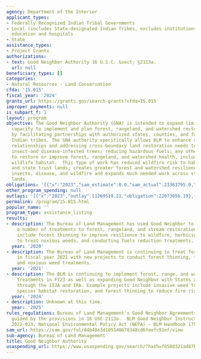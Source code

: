 ```yaml
---
agency: Department of the Interior
applicant_types:
- Federally Recognized Indian Tribal Governments
- Local (includes State-designated Indian Tribes, excludes institutions of higher
  education and hospitals
- State
assistance_types:
- Project Grants
authorizations:
- text: Good Neighbor Authority 16 U.S.C. &sect; §2113a.
  url: null
beneficiary_types: []
categories:
- Natural Resources - Land Conservation
cfda: '15.015'
fiscal_year: '2024'
grants_url: https://grants.gov/search-grants?cfda=15.015
improper_payments: null
is_subpart_f: 1
layout: program
objective: The Good Neighbor Authority (GNA) is intended to expand limited federal
  capacity to implement and plan forest, rangeland, and watershed restoration projects
  by facilitating partnerships with authorized states, counties, and federally recognized
  Indian tribes. The GNA authority specifically allows BLM to enhance state-federal
  relationships and addressing cross-boundary land restoration needs to include treating
  insect-and disease-infested trees; reducing hazardous fuels; any other activities
  to restore or improve forest, rangeland, and watershed health, including fish and
  wildlife habitat.  This type of work has reduced wildfire risk to habitat, communities,
  and state trust lands; creates greater forest and watershed resilience against drought,
  insects, disease, and wildfire and expands much-needed work across state and federal
  lands.
obligations: '[{"x":"2023","sam_estimate":0.0,"sam_actual":23363795.0,"usa_spending_actual":22463795.31},{"x":"2024","sam_estimate":0.0,"sam_actual":56975719.0,"usa_spending_actual":58501674.15},{"x":"2025","sam_estimate":0.0,"sam_actual":40000000.0,"usa_spending_actual":19381154.26}]'
other_program_spending: null
outlays: '[{"x":"2023","outlay":11269519.21,"obligation":22073056.19},{"x":"2024","outlay":8102055.17,"obligation":49299692.31},{"x":"2025","outlay":0.0,"obligation":2112266.32}]'
permalink: /program/15.015.html
popular_name: ''
program_type: assistance_listing
results:
- description: The Bureau of Land Management has used Good Neighbor to accomplish
    a number of treatments to forest, rangeland, and stream restoration. Treatments
    include forest thinning to improve resilience to wildfire, herbicide application
    to treat noxious weeds, and conducting fuels reduction treatments.
  year: '2020'
- description: The Bureau of Land Management is continuing to treat forest and rangelands
    in fiscal year 2021 with new projects to conduct forest thinning, fuels reduction,
    and noxious weed treatments.
  year: '2021'
- description: The BLM is continuing to implement forest, range, and watershed restoration
    treatments in FY23 as well as expanding Good Neighbor with States and Indian tribes
    through the IIJA and IRA. Example projects include invasive weed treatments, T&E
    species habitat restoration, and forest thinning to reduce fire risk.
  year: '2024'
- description: Unknown at this time.
  year: '2025'
rules_regulations: Bureau of Land Management's Good Neighbor Agreements is generally
  guided by the provisions in 16 USC 2113a.  BLM Good Neighbor Instruction Memorandum
  2022-023, National Environmental Policy Act (NEPA) – BLM Handbook 1790-1,
sam_url: https://sam.gov/fal/84b48e3d105148678348cd6feefc91ef/view
sub-agency: Bureau of Land Management
title: Good Neighbor Authority
usaspending_url: https://www.usaspending.gov/search/?hash=f658d321ad87b7dc440c31a8cbe84b42
---
```

